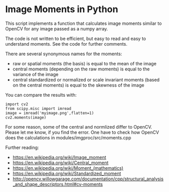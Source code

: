 Image Moments in Python
=======================
This script implements a function that calculates image moments similar to OpenCV for any image passed as a numpy array.

The code is not written to be efficient, but easy to read and easy to understand moments. See the code for further comments.

There are several synonymous names for the moments:
- raw or spatial moments (the basis) is equal to the mean of the image
- central moments (depending on the raw moments) is equal to the variance of the image
- central standardized or normalized or scale invariant moments (based on the central moments) is equal to the skewness of the image

You can compare the results with:

    import cv2
    from scipy.misc import imread
    image = imread('myimage.png',flatten=1)
    cv2.moments(image)
    
For some reason, some of the central and normlized differ to OpenCV. Please let me know, if you find the error. 
One have to check how OpenCV does the calculations in modules/imgproc/src/moments.cpp

Further reading:
- https://en.wikipedia.org/wiki/Image_moment
- https://en.wikipedia.org/wiki/Central_moment
- https://en.wikipedia.org/wiki/Moment_(mathematics)
- https://en.wikipedia.org/wiki/Standardized_moment
- http://opencv.willowgarage.com/documentation/cpp/structural_analysis_and_shape_descriptors.html#cv-moments
